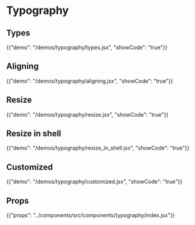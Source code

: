 # Typography

## Types

{{"demo": "/demos/typography/types.jsx", "showCode": "true"}}

## Aligning

{{"demo": "/demos/typography/aligning.jsx", "showCode": "true"}}

## Resize

{{"demo": "/demos/typography/resize.jsx", "showCode": "true"}}

## Resize in shell

{{"demo": "/demos/typography/resize_in_shell.jsx", "showCode": "true"}}

## Customized

{{"demo": "/demos/typography/customized.jsx", "showCode": "true"}}

## Props

{{"props": "../components/src/components/typography/index.jsx"}}
